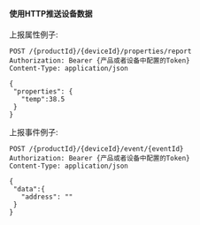 #### 使用HTTP推送设备数据

上报属性例子:

```http request
POST /{productId}/{deviceId}/properties/report
Authorization: Bearer {产品或者设备中配置的Token}
Content-Type: application/json

{
 "properties": {
   "temp":38.5
 }
}
```

上报事件例子:

```http request
POST /{productId}/{deviceId}/event/{eventId}
Authorization: Bearer {产品或者设备中配置的Token}
Content-Type: application/json

{
 "data":{
   "address": ""
 }
}
```